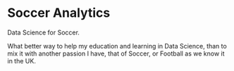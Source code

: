 # Soccer Analytics

Data Science for Soccer.

What better way to help my education and learning in Data Science, than to mix it with another passion I have, that of Soccer, or Football as we know it in the UK.
